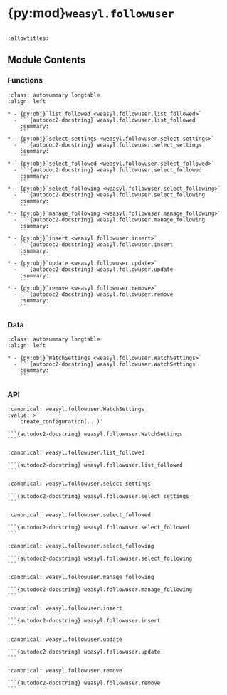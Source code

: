# {py:mod}`weasyl.followuser`

```{py:module} weasyl.followuser
```

```{autodoc2-docstring} weasyl.followuser
:allowtitles:
```

## Module Contents

### Functions

````{list-table}
:class: autosummary longtable
:align: left

* - {py:obj}`list_followed <weasyl.followuser.list_followed>`
  - ```{autodoc2-docstring} weasyl.followuser.list_followed
    :summary:
    ```
* - {py:obj}`select_settings <weasyl.followuser.select_settings>`
  - ```{autodoc2-docstring} weasyl.followuser.select_settings
    :summary:
    ```
* - {py:obj}`select_followed <weasyl.followuser.select_followed>`
  - ```{autodoc2-docstring} weasyl.followuser.select_followed
    :summary:
    ```
* - {py:obj}`select_following <weasyl.followuser.select_following>`
  - ```{autodoc2-docstring} weasyl.followuser.select_following
    :summary:
    ```
* - {py:obj}`manage_following <weasyl.followuser.manage_following>`
  - ```{autodoc2-docstring} weasyl.followuser.manage_following
    :summary:
    ```
* - {py:obj}`insert <weasyl.followuser.insert>`
  - ```{autodoc2-docstring} weasyl.followuser.insert
    :summary:
    ```
* - {py:obj}`update <weasyl.followuser.update>`
  - ```{autodoc2-docstring} weasyl.followuser.update
    :summary:
    ```
* - {py:obj}`remove <weasyl.followuser.remove>`
  - ```{autodoc2-docstring} weasyl.followuser.remove
    :summary:
    ```
````

### Data

````{list-table}
:class: autosummary longtable
:align: left

* - {py:obj}`WatchSettings <weasyl.followuser.WatchSettings>`
  - ```{autodoc2-docstring} weasyl.followuser.WatchSettings
    :summary:
    ```
````

### API

````{py:data} WatchSettings
:canonical: weasyl.followuser.WatchSettings
:value: >
   'create_configuration(...)'

```{autodoc2-docstring} weasyl.followuser.WatchSettings
```

````

````{py:function} list_followed(userid, settings, rating=ratings.GENERAL.code, friends=False)
:canonical: weasyl.followuser.list_followed

```{autodoc2-docstring} weasyl.followuser.list_followed
```
````

````{py:function} select_settings(userid, otherid)
:canonical: weasyl.followuser.select_settings

```{autodoc2-docstring} weasyl.followuser.select_settings
```
````

````{py:function} select_followed(userid, otherid, limit=None, backid=None, nextid=None, following=False)
:canonical: weasyl.followuser.select_followed

```{autodoc2-docstring} weasyl.followuser.select_followed
```
````

````{py:function} select_following(userid, otherid, limit=None, backid=None, nextid=None)
:canonical: weasyl.followuser.select_following

```{autodoc2-docstring} weasyl.followuser.select_following
```
````

````{py:function} manage_following(userid, limit, backid=None, nextid=None)
:canonical: weasyl.followuser.manage_following

```{autodoc2-docstring} weasyl.followuser.manage_following
```
````

````{py:function} insert(userid, otherid)
:canonical: weasyl.followuser.insert

```{autodoc2-docstring} weasyl.followuser.insert
```
````

````{py:function} update(userid, otherid, watch_settings)
:canonical: weasyl.followuser.update

```{autodoc2-docstring} weasyl.followuser.update
```
````

````{py:function} remove(userid, otherid)
:canonical: weasyl.followuser.remove

```{autodoc2-docstring} weasyl.followuser.remove
```
````
